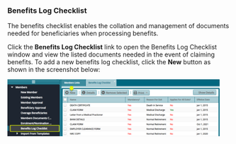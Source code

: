 ### Benefits Log Checklist

The benefits checklist enables the collation and management of documents needed for beneficiaries when processing benefits. 

Click the **Benefits Log Checklist** link to open the Benefits Log Checklist window and view the listed documents needed in the event of claiming benefits. To add a new benefits log checklist, click the **New** button as shown in the screenshot below:

<img  alt="benefits checklist" width="95%" height="auto"  class="center"  src="../.vuepress/public/img/media3/benefitslog.png">
